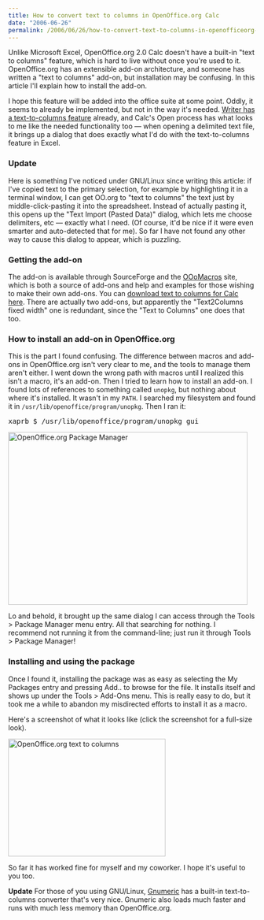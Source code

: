 ```yaml
---
title: How to convert text to columns in OpenOffice.org Calc
date: "2006-06-26"
permalink: /2006/06/26/how-to-convert-text-to-columns-in-openofficeorg-calc/
---
```

Unlike Microsoft Excel, OpenOffice.org 2.0 Calc doesn't have a built-in "text to columns" feature, which is hard to live without once you're used to it. OpenOffice.org has an extensible add-on architecture, and someone has written a "text to columns" add-on, but installation may be confusing. In this article I'll explain how to install the add-on.

I hope this feature will be added into the office suite at some point. Oddly, it seems to already be implemented, but not in the way it's needed. [Writer has a text-to-columns feature][1] already, and Calc's Open process has what looks to me like the needed functionality too &#8212; when opening a delimited text file, it brings up a dialog that does exactly what I'd do with the text-to-columns feature in Excel.

### Update

Here is something I've noticed under GNU/Linux since writing this article: if I've copied text to the primary selection, for example by highlighting it in a terminal window, I can get OO.org to "text to columns" the text just by middle-click-pasting it into the spreadsheet. Instead of actually pasting it, this opens up the "Text Import (Pasted Data)" dialog, which lets me choose delimiters, etc &#8212; exactly what I need. (Of course, it'd be nice if it were even smarter and auto-detected that for me). So far I have not found any other way to cause this dialog to appear, which is puzzling.

### Getting the add-on

The add-on is available through SourceForge and the [OOoMacros][2] site, which is both a source of add-ons and help and examples for those wishing to make their own add-ons. You can [download text to columns for Calc here][3]. There are actually two add-ons, but apparently the "Text2Columns fixed width" one is redundant, since the "Text to Columns" one does that too.

### How to install an add-on in OpenOffice.org

This is the part I found confusing. The difference between macros and add-ons in OpenOffice.org isn't very clear to me, and the tools to manage them aren't either. I went down the wrong path with macros until I realized this isn't a macro, it's an add-on. Then I tried to learn how to install an add-on. I found lots of references to something called `unopkg`, but nothing about where it's installed. It wasn't in my `PATH`. I searched my filesystem and found it in `/usr/lib/openoffice/program/unopkg`. Then I ran it:

<pre>xaprb $ /usr/lib/openoffice/program/unopkg gui</pre>

<p class="center">
  <img src="/articles/open-office-org-package-manager.png" width="487" height="351" alt="OpenOffice.org Package Manager" />
</p>

Lo and behold, it brought up the same dialog I can access through the Tools > Package Manager menu entry. All that searching for nothing. I recommend not running it from the command-line; just run it through Tools > Package Manager!

### Installing and using the package

Once I found it, installing the package was as easy as selecting the My Packages entry and pressing Add.. to browse for the file. It installs itself and shows up under the Tools > Add-Ons menu. This is really easy to do, but it took me a while to abandon my misdirected efforts to install it as a macro.

Here's a screenshot of what it looks like (click the screenshot for a full-size look).

<p class="center">
  <a href="/articles/open-office-org-text-to-columns.png"><img src="/articles/open-office-org-text-to-columns-preview.png" width="320" height="239" alt="OpenOffice.org text to columns" /></a>
</p>

So far it has worked fine for myself and my coworker. I hope it's useful to you too.

**Update** For those of you using GNU/Linux, [Gnumeric][4] has a built-in text-to-columns converter that's very nice. Gnumeric also loads much faster and runs with much less memory than OpenOffice.org.

 [1]: http://openoffice.blogs.com/openoffice/2006/06/converting_text.html
 [2]: http://www.ooomacros.org/
 [3]: http://sourceforge.net/project/showfiles.php?group_id=87718&#038;package_id=104183
 [4]: http://www.gnome.org/projects/gnumeric/
